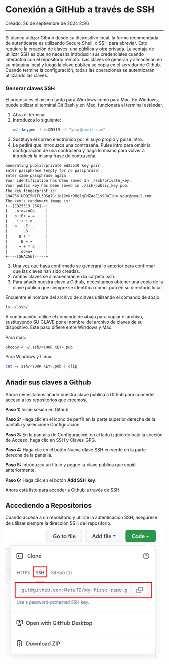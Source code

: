 # Conexión a GitHub a través de SSH

Creado: 26 de septiembre de 2024 2:26

---

Si planea utilizar Github desde su dispositivo local, la forma recomendada de autenticarse es utilizando Secure Shell, o SSH para abreviar. Esto requiere la creación de claves: una pública y otra privada. La ventaja de utilizar SSH es que no necesita introducir sus credenciales cuando interactúa con el repositorio remoto. Las claves se generan y almacenan en su máquina local y luego la clave pública se copia en el servidor de Github. Cuando termine la configuración, todas las operaciones se autenticarán utilizando las claves.

### Generar claves SSH

El proceso es el mismo tanto para Windows como para Mac. En Windows, puede utilizar el terminal Git Bash y en Mac, funcionará el terminal estándar.

1. Abra el terminal
2. Introduzca lo siguiente:
	```bash 
	ssh-keygen -t ed25519 -C "your@email.com"
	```
3. Sustituya el correo electrónico por el suyo propio y pulse Intro.
4. Le pedirá que introduzca una contraseña. Pulse intro para omitir la configuración de una contraseña y haga lo mismo para volver a introducir la misma frase de contraseña.

```
Generating public/private ed25519 key pair.
Enter passphrase (empty for no passphrase): 
Enter same passphrase again: 
Your identification has been saved in ./ssh/private_key.
Your public key has been saved in ./ssh/public_key.pub.
The key fingerprint is:
SHA256:UDQI5N1FL3QSq7Gj1o12mkr9Me7qGMZAeE1s9BWIln4 your@email.com
The key's randomart image is:
+--[ED25519 256]--+
|   .o+o=+oOo.    |
|   o +B+.= =     |
|  . +++ + o .    |
|   o  ..E+ .     |
|    .  .S        |
|     o + +       |
|      B = =      |
|     + + * o     |
|      oo=o+      |
+----[SHA256]-----+
```

1. Una vez que haya confirmado se generará lo anterior para confirmar que las claves han sido creadas.
2. Ambas claves se almacenarán en la carpeta .ssh.
3. Para añadir nuestra clave a Github, necesitamos obtener una copia de la clave pública que siempre se identifica como .pub en su directorio local.

Encuentre el nombre del archivo de claves utilizando el comando de abajo.
```bash
ls ~/.ssh/
```
A continuación, utilice el comando de abajo para copiar el archivo, sustituyendo SU CLAVE por el nombre del archivo de claves de su dispositivo. Este paso difiere entre Windows y Mac.

Para mac:
```
pbcopy < ~/.ssh/<YOUR KEY>.pub
```
Para Windows y Linux:
```bash
cat ~/.ssh/<YOUR KEY>.pub | clip
```

## Añadir sus claves a Github

Ahora necesitamos añadir nuestra clave pública a Github para conceder acceso a los repositorios que creemos.

**Paso 1:** Inicie sesión en Github

**Paso 2:** Haga clic en el icono de perfil en la parte superior derecha de la pantalla y seleccione Configuración.

**Paso 3:** En la pantalla de Configuración, en el lado izquierdo bajo la sección de Acceso, haga clic en SSH y Claves GPG.

**Paso 4:** Haga clic en el botón Nueva clave SSH en verde en la parte derecha de la pantalla.

**Paso 5:** Introduzca un título y pegue la clave pública que copió anteriormente.

**Paso 6:** Haga clic en el botón **Add SSH key**.

Ahora está listo para acceder a Github a través de SSH.

## Accediendo a Repositorios

Cuando acceda a un repositorio y utilice la autenticación SSH, asegúrese de utilizar siempre la dirección SSH del repositorio.
![Accediendo a Repositorios](img/github-ssh-conexion.png)